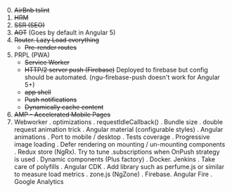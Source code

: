 0. ~~AirBnb tslint~~
1. ~~HRM~~
2. ~~SSR (SEO)~~
3. ~~AOT~~ (Goes by default in Angular 5)
4. ~~Router. Lazy Load everything~~
   - ~~Pre-render routes~~
5. PRPL (PWA)
   - ~~Service Worker~~
   - ~~HTTP/2 server push (Firebase)~~
   Deployed to firebase but config should be automated. (ngu-firebase-push doesn't work for Angular
    5+)
   - ~~app shell~~
   - ~~Push notifications~~
   - ~~Dynamically cache content~~
6. ~~AMP - Accelerated Mobile Pages~~
7. Webworker
. <link> optimizations
. requestIdleCallback()
. Bundle size
. double request animation trick
. Angular material (configurable styles)
. Angular animations
. Port to mobile / desktop
. Tests coverage
. Progressive image loading
. Defer rendering on mounting / un-mounting components
. Redux store (NgRx). Try to tune .subscriptions when OnPush strategy is used
. Dynamic components (Plus factory)
. Docker. Jenkins
. Take care of polyfills
. Angular CDK
. Add library such as perfume.js or similar to measure load metrics
. zone.js (NgZone)
. Firebase. Angular Fire
. Google Analytics
